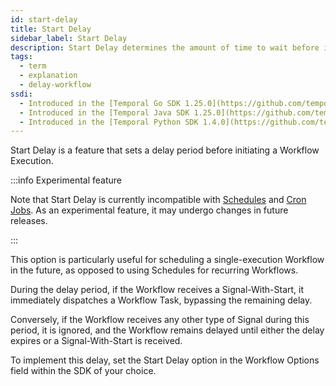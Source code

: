 ```yaml
---
id: start-delay
title: Start Delay
sidebar_label: Start Delay
description: Start Delay determines the amount of time to wait before initiating a Workflow Execution.
tags:
  - term
  - explanation
  - delay-workflow
ssdi:
  - Introduced in the [Temporal Go SDK 1.25.0](https://github.com/temporalio/sdk-go/releases/tag/v1.25.0)
  - Introduced in the [Temporal Java SDK 1.25.0](https://github.com/temporalio/sdk-java/releases/tag/v1.22.1)
  - Introduced in the [Temporal Python SDK 1.4.0](https://github.com/temporalio/sdk-python/releases/tag/1.4.0)
---
```


Start Delay is a feature that sets a delay period before initiating a Workflow Execution.

:::info Experimental feature

Note that Start Delay is currently incompatible with [Schedules](/dev-guide/sdk-features/schedules) and [Cron Jobs](/dev-guide/sdk-features/cron-jobs).
As an experimental feature, it may undergo changes in future releases.

:::

This option is particularly useful for scheduling a single-execution Workflow in the future, as opposed to using Schedules for recurring Workflows.

During the delay period, if the Workflow receives a Signal-With-Start, it immediately dispatches a Workflow Task, bypassing the remaining delay.

Conversely, if the Workflow receives any other type of Signal during this period, it is ignored, and the Workflow remains delayed until either the delay expires or a Signal-With-Start is received.

To implement this delay, set the Start Delay option in the Workflow Options field within the SDK of your choice.
